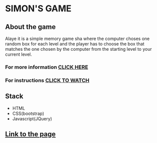 # SIMON'S GAME

## About the game

Alaye it is a simple memory game sha where the computer choses one random box for each level and the player has to choose the box that matches the one chosen by the computer from the starting level to your current level.

### For more information [CLICK HERE](https://en.wikipedia.org/wiki/Simon_(game))

### For instructions [CLICK TO WATCH](https://youtu.be/EWJ5uYwQJGU)

## Stack

- HTML
- CSS(bootstrap)
- Javascript(JQuery)

## [Link to the page](https://simon-game-challenge-starting-files.vercel.app/)
